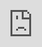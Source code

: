 ```yaml
---
layout: default
title: beloved one
---
```


**{{ page.title }}**

<div class="my-video-class">
<iframe src="https://player.vimeo.com/video/817029052?h=cf696c596f&amp;badge=0&amp;autopause=0&amp;player_id=0&amp;app_id=58479" frameborder="0" allow="autoplay; fullscreen; picture-in-picture" allowfullscreen style="position:absolute;top:0;left:0;width:100%;height:100%;" title="beloved_doc_no_sound.mov"></iframe>
</div>

